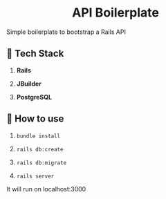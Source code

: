 <h1 align="center">
  API Boilerplate
</h1>
Simple boilerplate to bootstrap a Rails API

## 🚀 Tech Stack

1.  **Rails**

1.  **JBuilder**

1.  **PostgreSQL**

## 🚀 How to use

1.  `bundle install`

1.  `rails db:create`

1.  `rails db:migrate`

1.  `rails server`

It will run on localhost:3000
